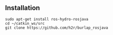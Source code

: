 Installation
------------------------

```
sudo apt-get install ros-hydro-rosjava
cd ~/catkin_ws/src
git clone https://github.com/h2r/burlap_rosjava
```
